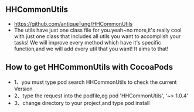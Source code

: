 ## HHCommonUtils
  * https://github.com/antiqueTung/HHCommonUtils
  * The utils have just one class file for you.yeah~no more,it's really cool with just one class that includes all utils you want to accomplish your tasks! We will improve every method which have it's specific function,and we will add every util that you want! It aims to that!
  
  
## How to get HHCommonUtils with CocoaPods
  * 1、you must type pod search HHCommonUtils to check the current Version
  * 2、type the request into the podfile,eg pod 'HHCommonUtils', '~> 1.0.4'
  * 3、change directory to your project,and type pod install
  
